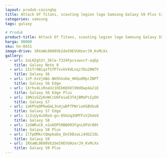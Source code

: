 ```yaml
---
layout: produk-casinghp
title: Attack Of Titans, scouting legion logo Samsung Galaxy S9 Plus Case
categories: samsung
tags: galaxy

# Produk
product-title: Attack Of Titans, scouting legion logo Samsung Galaxy S9 Plus Case
harga: 90000
sku: hn-0431
image-drive: 1RXaWL0600Vb2de59EVUHzerJ9_KvMcXx
gallery:
  - url: 1nLH2gh2t_3kle-7324FpcsswvcY-aqEp
    title: Galaxy Note 8
  - url: 151fr9BiqzfSfP7xvkV4dLnqiYOu20W7V
    title: Galaxy S6
  - url: 1cP-XsVjHAG-NH5hXxbm_HKQu6MprZNPT
    title: Galaxy S6 Edge
  - url: 1Xrhv4LsRnaUz1HIbKDXOl90dOwp4a2iE
    title: Galaxy S6 Edge Plus
  - url: 10N1sGZy6nWCcU6FeiwE3TAjBMoPsIyDU
    title: Galaxy S7
  - url: 1oKPVq9PKwGmL3n4jwDPfPWrieXGBVbvB
    title: Galaxy S7 Edge
  - url: 1i3iUy4uSRoU-gn-O5kUq3UMTFsV2hmVd
    title: Galaxy S8
  - url: 1zGWRuC6_n1o6OP59BQ093FgnLOFUr00t
    title: Galaxy S8 Plus
  - url: 1lTpOMkctQmpkaDa_DnCKBzwLi4dG216L
    title: Galaxy S9
  - url: 1RXaWL0600Vb2de59EVUHzerJ9_KvMcXx
    title: Galaxy S9 Plus
---
```

